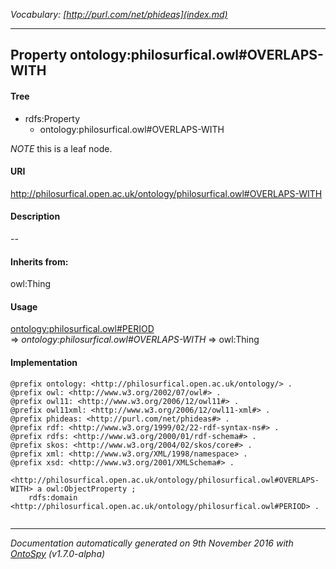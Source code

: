 _Vocabulary: [http://purl.com/net/phideas](index.md)_ 

---	
	




    


## Property ontology:philosurfical.owl#OVERLAPS-WITH


#### Tree

* rdfs:Property
    * ontology:philosurfical.owl#OVERLAPS-WITH





*NOTE* this is a leaf node.


#### URI
http://philosurfical.open.ac.uk/ontology/philosurfical.owl#OVERLAPS-WITH

#### Description
--


#### Inherits from:
owl:Thing



#### Usage


[ontology:philosurfical.owl#PERIOD](class-ontologyphilosurficalowlperiod.md) 
=&gt;&nbsp;_ontology:philosurfical.owl#OVERLAPS-WITH_&nbsp;=&gt;&nbsp;owl:Thing

#### Implementation
```
@prefix ontology: <http://philosurfical.open.ac.uk/ontology/> .
@prefix owl: <http://www.w3.org/2002/07/owl#> .
@prefix owl11: <http://www.w3.org/2006/12/owl11#> .
@prefix owl11xml: <http://www.w3.org/2006/12/owl11-xml#> .
@prefix phideas: <http://purl.com/net/phideas#> .
@prefix rdf: <http://www.w3.org/1999/02/22-rdf-syntax-ns#> .
@prefix rdfs: <http://www.w3.org/2000/01/rdf-schema#> .
@prefix skos: <http://www.w3.org/2004/02/skos/core#> .
@prefix xml: <http://www.w3.org/XML/1998/namespace> .
@prefix xsd: <http://www.w3.org/2001/XMLSchema#> .

<http://philosurfical.open.ac.uk/ontology/philosurfical.owl#OVERLAPS-WITH> a owl:ObjectProperty ;
    rdfs:domain <http://philosurfical.open.ac.uk/ontology/philosurfical.owl#PERIOD> .


```










---

_Documentation automatically generated on 9th November 2016 with [OntoSpy](http://ontospy.readthedocs.org/ "Open") (v1.7.0-alpha)_